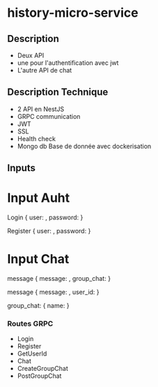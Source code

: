 # history-micro-service

## Description 

- Deux API
- une pour l'authentification avec jwt
- L'autre API de chat 

## Description Technique 

- 2 API en NestJS
- GRPC communication
- JWT 
- SSL
- Health check
- Mongo db Base de donnée avec dockerisation

## Inputs
# Input Auht

Login {
    user: <string>,
    password: <string>
}

Register {
    user: <string>,
    password: <string>
}

# Input Chat

message {
    message: <string>,
    group_chat: <number>
}

message {
    message: <string>,
    user_id: <number>
}

group_chat: {
    name: <string>
}


### Routes GRPC

- Login
- Register
- GetUserId
- Chat 
- CreateGroupChat
- PostGroupChat 
